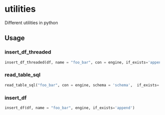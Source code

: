 # utilities

Different utilities in python

<h2>Usage</h2>

<h3>insert_df_threaded</h3>

```python
insert_df_threaded(df, name = "foo_bar", con = engine, if_exists='append')
```

<h3>read_table_sql</h3>

```python
read_table_sql("foo_bar", con = engine, schema = 'schema',  if_exists='append')
```
<h3>insert_df</h3>

```python
insert_df(df, name = "foo_bar", engine, if_exists='append')
```
